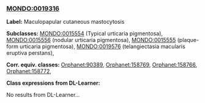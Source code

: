 
### [MONDO:0019316](http://purl.obolibrary.org/obo/MONDO_0019316)
**Label:** Maculopapular cutaneous mastocytosis

**Subclasses:** [MONDO:0015554](http://purl.obolibrary.org/obo/MONDO_0015554) (Typical urticaria pigmentosa), [MONDO:0015556](http://purl.obolibrary.org/obo/MONDO_0015556) (nodular urticaria pigmentosa), [MONDO:0015555](http://purl.obolibrary.org/obo/MONDO_0015555) (plaque-form urticaria pigmentosa), [MONDO:0019576](http://purl.obolibrary.org/obo/MONDO_0019576) (telangiectasia macularis eruptiva perstans), 

**Corr. equiv. classes:** [Orphanet:90389](http://www.orpha.net/ORDO/Orphanet_90389), [Orphanet:158769](http://www.orpha.net/ORDO/Orphanet_158769), [Orphanet:158766](http://www.orpha.net/ORDO/Orphanet_158766), [Orphanet:158772](http://www.orpha.net/ORDO/Orphanet_158772), 

**Class expressions from DL-Learner:**

No results from DL-Learner...



